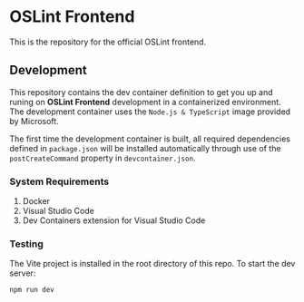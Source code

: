# OSLint Frontend

This is the repository for the official OSLint frontend.

## Development

This repository contains the dev container definition to get you up and runing on **OSLint Frontend** development in a containerized environment. The development container uses the `Node.js & TypeScript` image provided by Microsoft.

The first time the development container is built, all required dependencies defined in `package.json` will be installed automatically through use of the `postCreateCommand` property in `devcontainer.json`.

### System Requirements
1. Docker
2. Visual Studio Code
3. Dev Containers extension for Visual Studio Code

### Testing

The Vite project is installed in the root directory of this repo.  To start the dev server:

```sh
npm run dev
```


